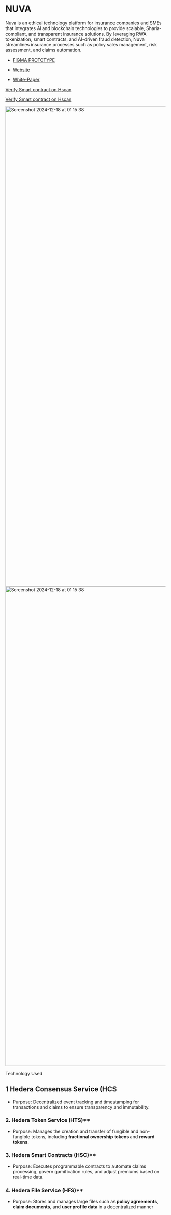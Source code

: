 # NUVA

Nuva is an ethical technology platform for insurance companies and SMEs that integrates AI and blockchain technologies to provide scalable, Sharia-compliant, and transparent insurance solutions. By leveraging RWA tokenization, smart contracts, and AI-driven fraud detection, Nuva streamlines insurance processes such as policy sales management, risk assessment, and claims automation.

- [FIGMA PROTOTYPE](https://www.figma.com/proto/sVrAr5CCQLW1UiDbm4B0xj/Nuva?page-id=1%3A5&node-id=507-39009&viewport=931%2C2083%2C0.18&t=NhBLixCHKJlpBMYM-1&scaling=min-zoom&content-scaling=fixed&starting-point-node-id=1190%3A14732)

- [Website](https://www.trynuva.ai/)
- [White-Paper](https://khadijahsresume.notion.site/NUVA-15fc3ca6379f801c8b04ca59d7560a8e?pvs=4)  



[Verify Smart contract on Hscan](https://hashscan.io/testnet/contract/0.0.5282879?pf=1)

[Verify Smart contract on Hscan](https://hashscan.io/testnet/contract/0.0.5282900?pf=1)




<img width="1509" alt="Screenshot 2024-12-18 at 01 15 38" src="https://github.com/user-attachments/assets/dd334fb3-2a36-41eb-89bd-cad0112191f6" />





<img width="1509" alt="Screenshot 2024-12-18 at 01 15 38" src="https://github.com/user-attachments/assets/fca023e0-f26c-4751-ad75-6df7402173c3" />



Technology Used

## 1 Hedera Consensus Service (HCS

- Purpose: Decentralized event tracking and timestamping for transactions and claims to ensure transparency and immutability.

### 2. Hedera Token Service (HTS)**

- Purpose: Manages the creation and transfer of fungible and non-fungible tokens, including **fractional ownership tokens** and **reward tokens**.

### 3. Hedera Smart Contracts (HSC)**

- Purpose: Executes programmable contracts to automate claims processing, govern gamification rules, and adjust premiums based on real-time data.

### 4. Hedera File Service (HFS)**

- Purpose: Stores and manages large files such as **policy agreements**, **claim documents**, and **user profile data** in a decentralized manner
